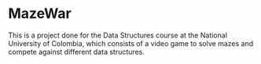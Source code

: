 # MazeWar
 This is a project done for the Data Structures course at the National University of Colombia, which consists of a video game to solve mazes and compete against different data structures.
